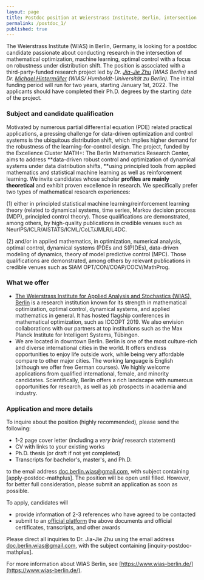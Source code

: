 ```yaml
---
layout: page
title: Postdoc position at Weierstrass Institute, Berlin, intersection of mathematical optimization, machine learning, optimal control
permalink: /postdoc_1/
published: true
---
```


The Weierstrass Institute (WIAS) in Berlin, Germany, is looking for a postdoc candidate passionate about conducting research in the intersection of mathematical optimization, machine learning, optimal control
with a focus on robustness under distribution shift. The position is associated with a third-party-funded research project led by *Dr. [Jia-Jie Zhu](https://jj-zhu.github.io/) (WIAS Berlin)* and *Dr. [Michael Hintermüller](https://www.wias-berlin.de/people/hintermueller/) (WIAS/ Humboldt-Universität zu Berlin)*. The initial funding period will run for two years, starting January 1st, 2022. The applicants should have completed their Ph.D. degrees by the starting date of the project.



### Subject and candidate qualification

Motivated by numerous partial differential equation (PDE) related practical applications, a pressing challenge for data-driven optimization and control systems is the ubiquitous distribution shift, which implies higher demand for the robustness of the learning-for-control design. The project, funded by the Excellence Cluster MATH+: The Berlin Mathematics Research Center, aims to address **data-driven robust control and optimization of dynamical systems under data distribution shifts, **using principled tools from applied mathematics and statistical machine learning as well as reinforcement learning. We invite candidates whose scholar **profiles are mainly theoretical** and exhibit proven excellence in research. We specifically prefer two types of mathematical research experiences:

(1) either in principled statistical machine learning/reinforcement learning theory (related to dynamical systems, time series, Markov decision process (MDP), principled control theory). Those qualifications are demonstrated, among others, by high-quality publications in credible venues such as NeurIPS/ICLR/AISTATS/ICML/CoLT/JMLR/L4DC.

(2) and/or in applied mathematics, in optimization, numerical analysis, optimal control, dynamical systems (PDEs and S(P)DEs), data-driven modeling of dynamics, theory of model predictive control (MPC). Those qualifications are demonstrated, among others by relevant publications in credible venues such as SIAM OPT/CON/COAP/COCV/MathProg.



### What we offer

- [The Weierstrass Institute for Applied Analysis and Stochastics (WIAS), Berlin](https://wias-berlin.de/) is a research institution known for its strength in mathematical optimization, optimal control, dynamical systems, and applied mathematics in general. It has hosted flagship conferences in mathematical optimization, such as ICCOPT 2019. We also envision collaborations with our partners at top institutions such as the Max Planck Institute for Intelligent Systems, Tübingen.
- We are located in downtown Berlin. Berlin is one of the most culture-rich and diverse international cities in the world. It offers endless opportunities to enjoy life outside work, while being very affordable compare to other major cities. The working language is English (although we offer free German courses). We highly welcome applications from qualified international, female, and minority candidates. Scientifically, Berlin offers a rich landscape with numerous opportunities for research, as well as job prospects in academia and industry.

### Application and more details

To inquire about the position (highly recommended), please send the following:

- 1-2 page cover letter (including a *very brief* research statement)
- CV with links to your existing works
- Ph.D. thesis (or draft if not yet completed)
- Transcripts for bachelor's, master's, and Ph.D.

to the email address [doc.berlin.wias@gmail.com](mailto:doc.berlin.wias@gmail.com), with subject containing [apply-postdoc-mathplus].
The position will be open until filled. However, for better full consideration, please submit an application as soon as possible.

To apply, candidates will

- provide information of 2-3 references who have agreed to be contacted
- submit to an  [official platform](https://wias-berlin.softgarden.io/de/vacancies) the above documents and official certificates, transcripts, and other awards 

Please direct all inquiries to Dr. Jia-Jie Zhu using the email address [doc.berlin.wias@gmail.com](mailto:doc.berlin.wias@gmail.com), with the subject containing [inquiry-postdoc-mathplus].

For more information about WIAS Berlin, see [https://www.wias-berlin.de/](https://www.wias-berlin.de/).
